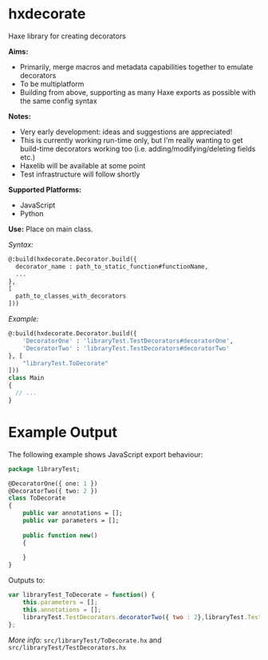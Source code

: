 # hxdecorate
Haxe library for creating decorators

__Aims:__
* Primarily, merge macros and metadata capabilities together to emulate decorators
* To be multiplatform
* Building from above, supporting as many Haxe exports as possible with the same config syntax

__Notes:__
* Very early development: ideas and suggestions are appreciated!
* This is currently working run-time only, but I'm really wanting to get build-time decorators working too (i.e. adding/modifying/deleting fields etc.)
* Haxelib will be available at some point
* Test infrastructure will follow shortly

__Supported Platforms:__
* JavaScript
* Python

__Use:__
Place on main class.

*Syntax:*
```haxe
@:build(hxdecorate.Decorator.build({
  decorator_name : path_to_static_function#functionName,
  ...
},
[
  path_to_classes_with_decorators
]))
```

*Example:*
```haxe
@:build(hxdecorate.Decorator.build({
	'DecoratorOne' : 'libraryTest.TestDecorators#decoratorOne',
	'DecoratorTwo' : 'libraryTest.TestDecorators#decoratorTwo'
}, [
	"libraryTest.ToDecorate"
]))
class Main
{
  // ...
}
```

# Example Output
The following example shows JavaScript export behaviour:

```haxe
package libraryTest;

@DecoratorOne({ one: 1 })
@DecoratorTwo({ two: 2 })
class ToDecorate
{
	public var annotations = [];
	public var parameters = [];
	
	public function new() 
	{
		
	}	
}
```

Outputs to:
```javascript
var libraryTest_ToDecorate = function() {
	this.parameters = [];
	this.annotations = [];
	libraryTest.TestDecorators.decoratorTwo({ two : 2},libraryTest.TestDecorators.decoratorOne({ one : 1},this));
};
```
*More info:* `src/libraryTest/ToDecorate.hx` and `src/libraryTest/TestDecorators.hx`
